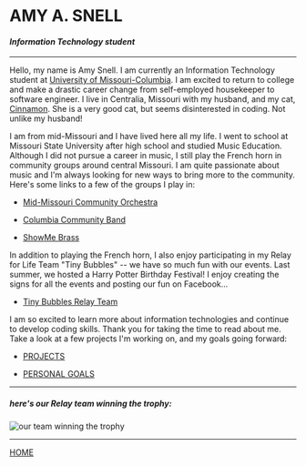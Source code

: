<!---it1040-2000 markdown aboutme page--->



# AMY A. SNELL

#### _Information Technology student_

---

Hello, my name is Amy Snell. I am currently an Information Technology student at [University of Missouri-Columbia](www.mizzou.edu). I am excited to return to college and make a drastic career change from self-employed housekeeper to software engineer. I live in Centralia, Missouri with my husband, and my cat, [Cinnamon](cinnamon.md). She is a very good cat, but seems disinterested in coding. Not unlike my husband!

I am from mid-Missouri and I have lived here all my life. I went to school at Missouri State University after high school and studied Music Education. Although I did not pursue a career in music, I still play the French horn in community groups around central Missouri. I am quite passionate about music and I'm always looking for new ways to bring more to the community. Here's some links to a few of the groups I play in:

* [Mid-Missouri Community Orchestra](https://music.missouri.edu/cmp/mid-missouri-community-orchestra-mmco)

* [Columbia Community Band](https://ccbonline.org/)

* [ShowMe Brass](https://www.facebook.com/showmebrass/)

In addition to playing the French horn, I also enjoy participating in my Relay for Life Team "Tiny Bubbles" -- we have so much fun with our events. Last summer, we hosted a Harry Potter Birthday Festival! I enjoy creating the signs for all the events and posting our fun on Facebook...

* [Tiny Bubbles Relay Team](https://www.facebook.com/rfltinybubbles/)

I am so excited to learn more about information technologies and continue to develop coding skills. Thank you for taking the time to read about me. Take a look at a few projects I'm working on, and my goals going forward:

* [PROJECTS](projects.md)

* [PERSONAL GOALS](goals.md)

---

##### _here's our Relay team winning the trophy:_

<html><img src="https://user-images.githubusercontent.com/60243135/80465997-88b8b380-8901-11ea-8726-5e0d446d061c.jpg" alt="our team winning the trophy" style="width 300px,height 400px"></html>

---

[HOME](README.md)




